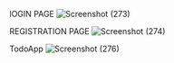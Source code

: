 lOGIN PAGE
![Screenshot (273)](https://user-images.githubusercontent.com/81908636/123053742-d5265300-d421-11eb-8800-ec21076230a7.png)

REGISTRATION PAGE
![Screenshot (274)](https://user-images.githubusercontent.com/81908636/123054190-3ea66180-d422-11eb-9e00-f5a0c5221b81.png)

TodoApp
![Screenshot (276)](https://user-images.githubusercontent.com/81908636/123306862-70f9b100-d53f-11eb-85ce-fa2613fa30b4.png)
